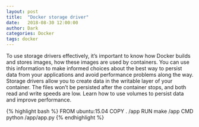 ```yaml
---
layout: post
title:  "Docker storage driver"
date:   2018-08-30 12:00:00
author: Dark
categories: Docker
tags: docker
---
```



To use storage drivers effectively, it’s important to know how Docker builds and stores images, how these images are used by containers. You can use this information to make informed choices about the best way to persist data from your applications and avoid performance problems along the way.
Storage drivers allow you to create data in the writable layer of your container. The files won’t be persisted after the container stops, and both read and write speeds are low.
Learn how to use volumes to persist data and improve performance.

{% highlight bash %}
FROM ubuntu:15.04
COPY . /app
RUN make /app
CMD python /app/app.py
{% endhighlight %}